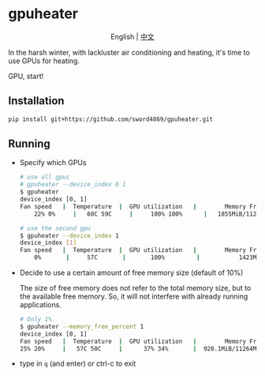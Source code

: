 # gpuheater

<p align="center"> English | <a href="README_zh_Hans.md">中文</a></p>

In the harsh winter, with lackluster air conditioning and heating, it's time to use GPUs for heating.

GPU, start!

## Installation

```bash
pip install git+https://github.com/sword4869/gpuheater.git
```

## Running

- Specify which GPUs
    ```bash
    # use all gpus
    # gpuheater --device_index 0 1
    $ gpuheater
    device_index [0, 1]
    Fan speed   |  Temperature  |  GPU utilization   |        Memory Free/Memory Total        
        22% 0%     |   60C 59C     |     100% 100%      |   1855MiB/11264MiB 1423MiB/11264MiB    

    # use the second gpu
    $ gpuheater --device_index 1
    device_index [1]
    Fan speed   |  Temperature  |  GPU utilization   |        Memory Free/Memory Total        
        0%       |     57C       |       100%         |           1423MiB/11264MiB
    ```
- Decide to use a certain amount of free memory size (default of 10%)
    
    The size of free memory does not refer to the total memory size, but to the available free memory. So, it will not interfere with already running applications.

    ```bash
    # Only 1%
    $ gpuheater --memory_free_percent 1 
    device_index [0, 1]
    Fan speed   |  Temperature  |  GPU utilization   |        Memory Free/Memory Total        
    25% 20%     |   57C 50C     |      37% 34%       |  920.1MiB/11264MiB 442.9MiB/11264MiB    
    ```

- type in `q` (and enter) or ctrl-c to exit